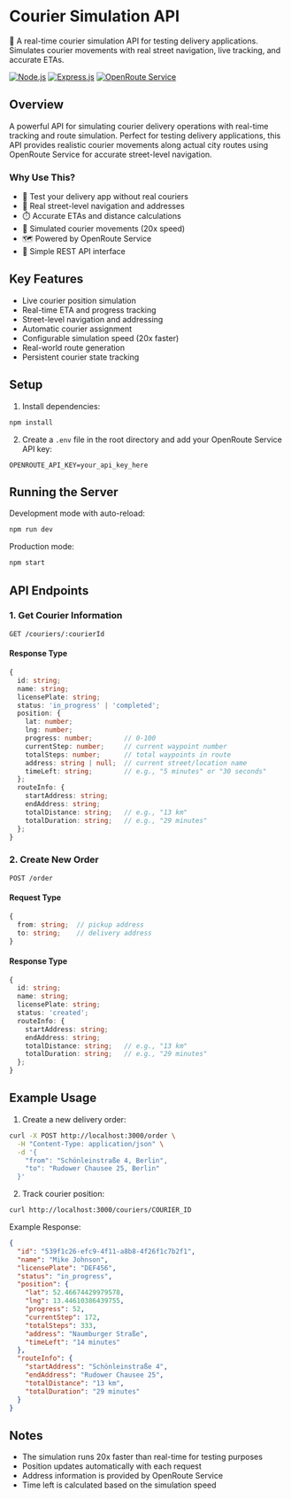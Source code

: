 # Courier Simulation API

🚚 A real-time courier simulation API for testing delivery applications. Simulates courier movements with real street navigation, live tracking, and accurate ETAs.

[![Node.js](https://img.shields.io/badge/Node.js-43853D?style=flat&logo=node.js&logoColor=white)](https://nodejs.org/)
[![Express.js](https://img.shields.io/badge/Express.js-404D59?style=flat&logo=express&logoColor=white)](https://expressjs.com/)
[![OpenRoute Service](https://img.shields.io/badge/OpenRoute-Service-blue?style=flat)](https://openrouteservice.org/)

## Overview

A powerful API for simulating courier delivery operations with real-time tracking and route simulation. Perfect for testing delivery applications, this API provides realistic courier movements along actual city routes using OpenRoute Service for accurate street-level navigation.

### Why Use This?
- 🔄 Test your delivery app without real couriers
- 📍 Real street-level navigation and addresses
- ⏱️ Accurate ETAs and distance calculations
- 🚗 Simulated courier movements (20x speed)
- 🗺️ Powered by OpenRoute Service
- 🔌 Simple REST API interface

## Key Features
- Live courier position simulation
- Real-time ETA and progress tracking
- Street-level navigation and addressing
- Automatic courier assignment
- Configurable simulation speed (20x faster)
- Real-world route generation
- Persistent courier state tracking

## Setup

1. Install dependencies:
```bash
npm install
```

2. Create a `.env` file in the root directory and add your OpenRoute Service API key:
```
OPENROUTE_API_KEY=your_api_key_here
```

## Running the Server

Development mode with auto-reload:
```bash
npm run dev
```

Production mode:
```bash
npm start
```

## API Endpoints

### 1. Get Courier Information
```
GET /couriers/:courierId
```

#### Response Type
```typescript
{
  id: string;
  name: string;
  licensePlate: string;
  status: 'in_progress' | 'completed';
  position: {
    lat: number;
    lng: number;
    progress: number;        // 0-100
    currentStep: number;     // current waypoint number
    totalSteps: number;      // total waypoints in route
    address: string | null;  // current street/location name
    timeLeft: string;        // e.g., "5 minutes" or "30 seconds"
  };
  routeInfo: {
    startAddress: string;
    endAddress: string;
    totalDistance: string;   // e.g., "13 km"
    totalDuration: string;   // e.g., "29 minutes"
  };
}
```

### 2. Create New Order
```
POST /order
```

#### Request Type
```typescript
{
  from: string;  // pickup address
  to: string;    // delivery address
}
```

#### Response Type
```typescript
{
  id: string;
  name: string;
  licensePlate: string;
  status: 'created';
  routeInfo: {
    startAddress: string;
    endAddress: string;
    totalDistance: string;   // e.g., "13 km"
    totalDuration: string;   // e.g., "29 minutes"
  };
}
```

## Example Usage

1. Create a new delivery order:
```bash
curl -X POST http://localhost:3000/order \
  -H "Content-Type: application/json" \
  -d '{
    "from": "Schönleinstraße 4, Berlin",
    "to": "Rudower Chausee 25, Berlin"
  }'
```

2. Track courier position:
```bash
curl http://localhost:3000/couriers/COURIER_ID
```

Example Response:
```json
{
  "id": "539f1c26-efc9-4f11-a8b8-4f26f1c7b2f1",
  "name": "Mike Johnson",
  "licensePlate": "DEF456",
  "status": "in_progress",
  "position": {
    "lat": 52.46674429979578,
    "lng": 13.44610386439755,
    "progress": 52,
    "currentStep": 172,
    "totalSteps": 333,
    "address": "Naumburger Straße",
    "timeLeft": "14 minutes"
  },
  "routeInfo": {
    "startAddress": "Schönleinstraße 4",
    "endAddress": "Rudower Chausee 25",
    "totalDistance": "13 km",
    "totalDuration": "29 minutes"
  }
}
```

## Notes
- The simulation runs 20x faster than real-time for testing purposes
- Position updates automatically with each request
- Address information is provided by OpenRoute Service
- Time left is calculated based on the simulation speed 